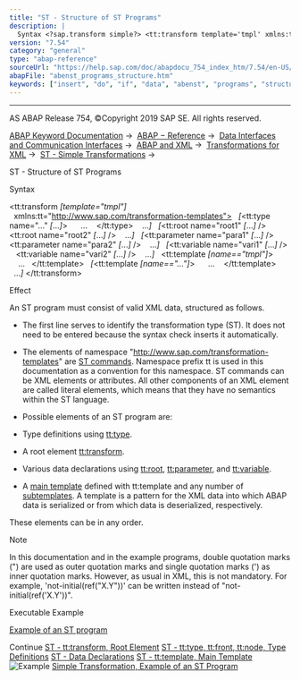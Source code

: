 ```yaml
---
title: "ST - Structure of ST Programs"
description: |
  Syntax <?sap.transform simple?> <tt:transform template='tmpl' xmlns:tt='http://www.sap.com/transformation-templates'> <tt:type name='...' ...> ... </tt:type> ... <tt:root name='root1' ... /> <tt:root name='root2' ... /> ... <tt:parameter name='par
version: "7.54"
category: "general"
type: "abap-reference"
sourceUrl: "https://help.sap.com/doc/abapdocu_754_index_htm/7.54/en-US/abenst_programs_structure.htm"
abapFile: "abenst_programs_structure.htm"
keywords: ["insert", "do", "if", "data", "abenst", "programs", "structure"]
---
```


* * *

AS ABAP Release 754, ©Copyright 2019 SAP SE. All rights reserved.

[ABAP Keyword Documentation](https://help.sap.com/doc/abapdocu_754_index_htm/7.54/en-US/abenabap.htm) →  [ABAP − Reference](https://help.sap.com/doc/abapdocu_754_index_htm/7.54/en-US/abenabap_reference.htm) →  [Data Interfaces and Communication Interfaces](https://help.sap.com/doc/abapdocu_754_index_htm/7.54/en-US/abenabap_data_communication.htm) →  [ABAP and XML](https://help.sap.com/doc/abapdocu_754_index_htm/7.54/en-US/abenabap_xml.htm) →  [Transformations for XML](https://help.sap.com/doc/abapdocu_754_index_htm/7.54/en-US/abenabap_xml_trafos.htm) →  [ST - Simple Transformations](https://help.sap.com/doc/abapdocu_754_index_htm/7.54/en-US/abenabap_st.htm) → 

ST - Structure of ST Programs

Syntax

<?sap.transform simple?>
<tt:transform *\[*template="tmpl"*\]*
  xmlns:tt="http://www.sap.com/transformation-templates">
  *\[*<tt:type name="..." *\[*...*\]*\>
     ...
   </tt:type>
   ...*\]*
  *\[*<tt:root name="root1" *\[*...*\]* />
   <tt:root name="root2" *\[*...*\]* />
   ...*\]*
  *\[*<tt:parameter name="para1" *\[*...*\]* />
   <tt:parameter name="para2" *\[*...*\]* />
   ...*\]*
  *\[*<tt:variable name="vari1" *\[*...*\]* />
   <tt:variable name="vari2" *\[*...*\]* />
   ...*\]*
  <tt:template *\[*name=="tmpl"*\]*\>
    ...
  </tt:template>
  *\[*<tt:template *\[*name=="..."*\]*\>
     ...
   </tt:template>
  ...*\]*
</tt:transform>

Effect

An ST program must consist of valid XML data, structured as follows.

-   The first line <? ... ?> serves to identify the transformation type (ST). It does not need to be entered because the syntax check inserts it automatically.

-   The elements of namespace "http://www.sap.com/transformation-templates" are [ST commands](https://help.sap.com/doc/abapdocu_754_index_htm/7.54/en-US/abenst_statements.htm). Namespace prefix tt is used in this documentation as a convention for this namespace. ST commands can be XML elements or attributes. All other components of an XML element are called literal elements, which means that they have no semantics within the ST language.

-   Possible elements of an ST program are:

-   Type definitions using [tt:type](https://help.sap.com/doc/abapdocu_754_index_htm/7.54/en-US/abenst_tt_type.htm).

-   A root element [tt:transform](https://help.sap.com/doc/abapdocu_754_index_htm/7.54/en-US/abenst_tt_transform.htm).

-   Various data declarations using [tt:root](https://help.sap.com/doc/abapdocu_754_index_htm/7.54/en-US/abenst_tt_root.htm), [tt:parameter](https://help.sap.com/doc/abapdocu_754_index_htm/7.54/en-US/abenst_tt_parameter.htm), and [tt:variable](https://help.sap.com/doc/abapdocu_754_index_htm/7.54/en-US/abenst_tt_variable.htm).

-   A [main template](https://help.sap.com/doc/abapdocu_754_index_htm/7.54/en-US/abenst_tt_template_main.htm) defined with tt:template and any number of [subtemplates](https://help.sap.com/doc/abapdocu_754_index_htm/7.54/en-US/abenst_tt_template_sub.htm). A template is a pattern for the XML data into which ABAP data is serialized or from which data is deserialized, respectively.

These elements can be in any order.

Note

In this documentation and in the example programs, double quotation marks (") are used as outer quotation marks and single quotation marks (') as inner quotation marks. However, as usual in XML, this is not mandatory. For example, 'not-initial(ref("X.Y"))' can be written instead of "not-initial(ref('X.Y'))".

Executable Example

[Example of an ST program](https://help.sap.com/doc/abapdocu_754_index_htm/7.54/en-US/abenst_program_abexa.htm)

Continue
[ST - tt:transform, Root Element](https://help.sap.com/doc/abapdocu_754_index_htm/7.54/en-US/abenst_tt_transform.htm)
[ST - tt:type, tt:front, tt:node, Type Definitions](https://help.sap.com/doc/abapdocu_754_index_htm/7.54/en-US/abenst_tt_type.htm)
[ST - Data Declarations](https://help.sap.com/doc/abapdocu_754_index_htm/7.54/en-US/abenst_data_declarations.htm)
[ST - tt:template, Main Template](https://help.sap.com/doc/abapdocu_754_index_htm/7.54/en-US/abenst_tt_template_main.htm)
![Example](exa.gif "Example") [Simple Transformation, Example of an ST Program](https://help.sap.com/doc/abapdocu_754_index_htm/7.54/en-US/abenst_program_abexa.htm)